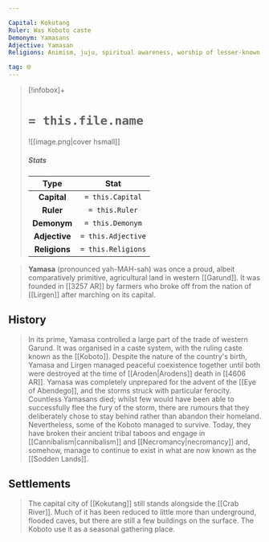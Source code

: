 ```yaml
---

Capital: Kokutang
Ruler: Was Koboto caste
Demonym: Yamasans
Adjective: Yamasan
Religions: Animism, juju, spiritual awareness, worship of lesser-known spirits such as wendo or ancestral guardians

tag: 🌐
---
```


> [!infobox]+
> #  `= this.file.name`
> ![[image.png|cover hsmall]]
> ##### Stats
> Type | Stat |
> :---:|:---:|
> **Capital** | `= this.Capital` |
> **Ruler** | `= this.Ruler` |
> **Demonym** | `= this.Demonym` |
> **Adjective** | `= this.Adjective` |
> **Religions** | `= this.Religions` |



> **Yamasa** (pronounced yah-MAH-sah) was once a proud, albeit comparatively primitive, agricultural land in western [[Garund]]. It was founded in [[3257 AR]] by farmers who broke off from the nation of [[Lirgen]] after marching on its capital.


## History

> In its prime, Yamasa controlled a large part of the trade of western Garund. It was organised in a caste system, with the ruling caste known as the [[Koboto]].
> Despite the nature of the country's birth, Yamasa and Lirgen managed peaceful coexistence together until both were destroyed at the time of [[Aroden|Arodens]] death in [[4606 AR]].
> Yamasa was completely unprepared for the advent of the [[Eye of Abendego]], and the storms struck with particular ferocity. Countless Yamasans died; whilst few would have been able to successfully flee the fury of the storm, there are rumours that they deliberately chose to stay behind rather than abandon their homeland.
> Nevertheless, some of the Koboto managed to survive. Today, they have broken their ancient tribal taboos and engage in [[Cannibalism|cannibalism]] and [[Necromancy|necromancy]] and, somehow, manage to continue to exist in what are now known as the [[Sodden Lands]].


## Settlements

> The capital city of [[Kokutang]] still stands alongside the [[Crab River]]. Much of it has been reduced to little more than underground, flooded caves, but there are still a few buildings on the surface. The Koboto use it as a seasonal gathering place.

